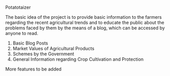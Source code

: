 Potatotaizer

The basic idea of the project is to provide basic information to the farmers regarding the recent agricultural trends and to educate the public about the problems faced by them by the means of a blog, which can be accessed by anyone to read.

1.  Basic Blog Posts
2.  Market Values of Agricultural Products
3.  Schemes by the Government
4.  General Information regarding Crop Cultivation and Protection


More features to be added
